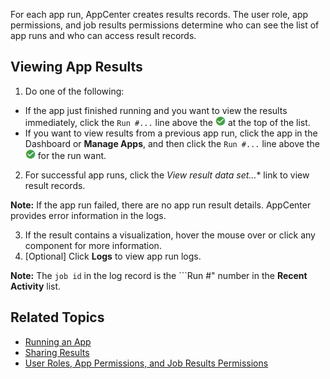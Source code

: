 For each app run, AppCenter creates results records. The user role, app permissions, and job results permissions determine who can see the list of app runs and who can access result records. 

## Viewing App Results

1. Do one of the following:
  * If the app just finished running and you want to view the results immediately, click the ```Run #...``` line above the ![run successful checkmark](images/run-checkmark.png) at the top of the list. 
  * If you want to view results from a previous app run, click the app in the Dashboard or **Manage Apps**, and then click the ```Run #...``` line above the ![run successful checkmark](images/run-checkmark.png) for the run want.
2. For successful app runs, click the *View result data set...** link to view result records. 

  **Note:** If the app run failed, there are no app run result details. AppCenter provides error information in the logs.

3. If the result contains a visualization, hover the mouse over or click any component for more information.
4. [Optional] Click **Logs** to view app run logs. 

  **Note:** The ```job id``` in the log record is the ```Run #" number in the **Recent Activity** list.  
  


## Related Topics

* [Running an App](running-app.md)
* [Sharing Results](sharing-results.md)
* [User Roles, App Permissions, and Job Results Permissions](app-permission-user-role.md)
